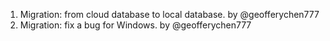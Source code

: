 1. Migration: from cloud database to local database. by @geofferychen777
1. Migration: fix a bug for Windows. by @geofferychen777
